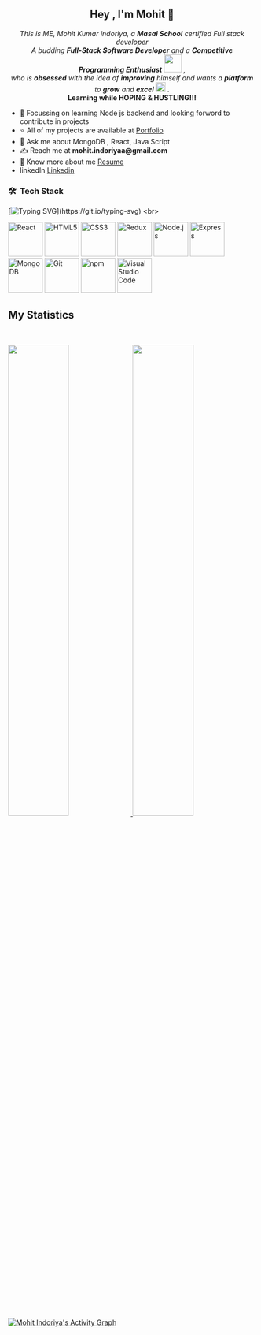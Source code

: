  

<div align="center">
<h2> Hey , I'm Mohit  👋</h2>
<p align="center">
  <em>
    This is ME, Mohit Kumar indoriya, a <b>Masai School</b> certified Full stack developer <br>
    A budding <b>Full-Stack Software Developer</b> and a <b>Competitive Programming Enthusiast</b>&nbsp;<img src="https://github.com/TheDudeThatCode/TheDudeThatCode/blob/master/Assets/Designer.gif" width="36px">&nbsp,<br>who is <b>obsessed</b>
    with the idea of <b>improving</b> himself and wants a <b>platform</b> to 
    <b>grow</b> and 
    <b>excel</b> <img src="https://github.com/TheDudeThatCode/TheDudeThatCode/blob/master/Assets/Medal.gif" width="20px">&nbsp.
  </em> 
  <br>
   <b>Learning while HOPING & HUSTLING!!!</b> 
</p>
</div>

<p>
 <ul>

<li>🌱 Focussing on learning Node js backend and looking forword to contribute in projects</li>

<li>⭐ All of my projects are available at  <a href="http://mohit-kumar-indoriya-portfolio.netlify.app" target="_blank">Portfolio</a></li>

<li>💬 Ask me about MongoDB , React, Java Script</li>

  <li>✍️ Reach me at <b>mohit.indoriyaa@gmail.com</b></li>

  <li>📄 Know more about me <a href="https://drive.google.com/file/d/1kzXkbmMvQw-9KKcphrTq-Im3YwUx-J9h/view?usp=sharing">Resume</a> </li>
  <li> linkedIn <a href="https://www.linkedin.com/in/mohit-indoriya-804b20233/">Linkedin</a>
  
  </ul>
 </p>


### 🛠 &nbsp;Tech Stack
[![Typing SVG](https://readme-typing-svg.herokuapp.com?font=Architects+Daughter&color=7AF79A&size=40&lines=M!+Mongo+DB!;E!+Express!;R!+React+js!;N!+Node+js!;I'm+an+aspiring+developer...;)](https://git.io/typing-svg)
<br>


<p>
<div >
  <a href="https://reactjs.org/" title="React"><img src="https://github.com/get-icon/geticon/raw/master/icons/react.svg" alt="React" width="70px" height="70px"></a>
 <a href="https://www.w3.org/TR/html5/" title="HTML5"><img src="https://github.com/get-icon/geticon/raw/master/icons/html-5.svg" alt="HTML5" width="70px" height="70px"></a>
 <a href="https://www.w3.org/TR/CSS/" title="CSS3"><img src="https://github.com/get-icon/geticon/raw/master/icons/css-3.svg" alt="CSS3" width="70px" height="70px"></a>
<a href="https://redux.js.org/" title="Redux"><img src="https://github.com/get-icon/geticon/raw/master/icons/redux.svg" alt="Redux" width="70px" height="70px"></a>
 <a href="https://nodejs.org/" title="Node.js"><img src="https://github.com/get-icon/geticon/raw/master/icons/nodejs-icon.svg" alt="Node.js" width="70px" height="70px"></a>
<a href="https://expressjs.com/" title="Express"><img src="https://github.com/get-icon/geticon/raw/master/icons/express.svg" alt="Express" width="70px" height="70px"></a>
<a href="https://www.mongodb.org/" title="MongoDB"><img src="https://github.com/get-icon/geticon/raw/master/icons/mongodb-icon.svg" alt="MongoDB" width="70px" height="70px"></a>
<a href="https://git-scm.com/" title="Git"><img src="https://github.com/get-icon/geticon/raw/master/icons/git-icon.svg" alt="Git" width="70px" height="70px"></a>
<a href="https://www.npmjs.com/" title="npm"><img src="https://github.com/get-icon/geticon/raw/master/icons/npm.svg" alt="npm" width="70px" height="70px"></a>
<a href="https://code.visualstudio.com/" title="Visual Studio Code"><img src="https://github.com/get-icon/geticon/raw/master/icons/visual-studio-code.svg" alt="Visual Studio Code" width="70px" height="70px"></a>  
</div>
</p>


## My Statistics

<br/>
<p align="left">
  <a href="https://MohitIndoriya.github.io/">
  <img width="49.5%" src="https://github-readme-stats.vercel.app/api?username=MohitIndoriya&show_icons=true&theme=gruvbox&hide_border=true" />
    <img width="49.5%" src="https://github-readme-streak-stats.herokuapp.com/?user=MohitIndoriya&theme=gruvbox&hide_border=true" />
  </a>
</p>
<br>


[![Mohit Indoriya's Activity Graph](https://github-readme-activity-graph.cyclic.app/graph?username=MohitIndoriya&bg_color=1b1c1d&color=898ed7&line=7b7fe5&point=001eff&area=true&hide_border=true)](https://github.com/ashutosh00710/github-readme-activity-graph)
